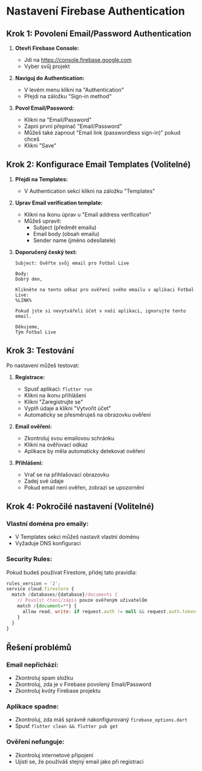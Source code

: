 # Nastavení Firebase Authentication

## Krok 1: Povolení Email/Password Authentication

1. **Otevři Firebase Console:**
   - Jdi na https://console.firebase.google.com
   - Vyber svůj projekt

2. **Naviguj do Authentication:**
   - V levém menu klikni na "Authentication"
   - Přejdi na záložku "Sign-in method"

3. **Povol Email/Password:**
   - Klikni na "Email/Password"
   - Zapni první přepínač "Email/Password"
   - Můžeš také zapnout "Email link (passwordless sign-in)" pokud chceš
   - Klikni "Save"

## Krok 2: Konfigurace Email Templates (Volitelné)

1. **Přejdi na Templates:**
   - V Authentication sekci klikni na záložku "Templates"

2. **Uprav Email verification template:**
   - Klikni na ikonu úprav u "Email address verification"
   - Můžeš upravit:
     - Subject (předmět emailu)
     - Email body (obsah emailu)
     - Sender name (jméno odesílatele)

3. **Doporučený český text:**
   ```
   Subject: Ověřte svůj email pro Fotbal Live
   
   Body:
   Dobrý den,
   
   Klikněte na tento odkaz pro ověření svého emailu v aplikaci Fotbal Live:
   %LINK%
   
   Pokud jste si nevytvářeli účet v naší aplikaci, ignorujte tento email.
   
   Děkujeme,
   Tým Fotbal Live
   ```

## Krok 3: Testování

Po nastavení můžeš testovat:

1. **Registrace:**
   - Spusť aplikaci: `flutter run`
   - Klikni na ikonu přihlášení
   - Klikni "Zaregistrujte se"
   - Vyplň údaje a klikni "Vytvořit účet"
   - Automaticky se přesměruješ na obrazovku ověření

2. **Email ověření:**
   - Zkontroluj svou emailovou schránku
   - Klikni na ověřovací odkaz
   - Aplikace by měla automaticky detekovat ověření

3. **Přihlášení:**
   - Vrať se na přihlašovací obrazovku
   - Zadej své údaje
   - Pokud email není ověřen, zobrazí se upozornění

## Krok 4: Pokročilé nastavení (Volitelné)

### Vlastní doména pro emaily:
- V Templates sekci můžeš nastavit vlastní doménu
- Vyžaduje DNS konfiguraci

### Security Rules:
Pokud budeš používat Firestore, přidej tato pravidla:

```javascript
rules_version = '2';
service cloud.firestore {
  match /databases/{database}/documents {
    // Povolit čtení/zápis pouze ověřeným uživatelům
    match /{document=**} {
      allow read, write: if request.auth != null && request.auth.token.email_verified;
    }
  }
}
```

## Řešení problémů

### Email nepřichází:
- Zkontroluj spam složku
- Zkontroluj, zda je v Firebase povolený Email/Password
- Zkontroluj kvóty Firebase projektu

### Aplikace spadne:
- Zkontroluj, zda máš správně nakonfigurovaný `firebase_options.dart`
- Spusť `flutter clean && flutter pub get`

### Ověření nefunguje:
- Zkontroluj internetové připojení
- Ujisti se, že používáš stejný email jako při registraci
